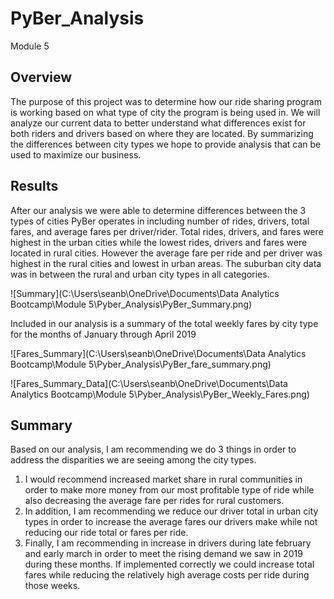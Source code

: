 # PyBer_Analysis
Module 5

## Overview
The purpose of this project was to determine how our ride sharing program is working based on what type of city the program is being used in. We will analyze our current data to better understand what differences exist for both riders and drivers based on where they are located. By summarizing the differences between city types we hope to provide analysis that can be used to maximize our business.

## Results
After our analysis we were able to determine differences between the 3 types of cities PyBer operates in including number of rides, drivers, total fares, and average fares per driver/rider. Total rides, drivers, and fares were highest in the urban cities while the lowest rides, drivers and fares were located in rural cities. However the average fare per ride and per driver was highest in the rural cities and lowest in urban areas. The suburban city data was in between the rural and urban city types in all categories. 

![Summary](C:\Users\seanb\OneDrive\Documents\Data Analytics Bootcamp\Module 5\Pyber_Analysis\PyBer_Summary.png)

Included in our analysis is a summary of the total weekly fares by city type for the months of January through April 2019

![Fares_Summary](C:\Users\seanb\OneDrive\Documents\Data Analytics Bootcamp\Module 5\Pyber_Analysis\PyBer_fare_summary.png)

![Fares_Summary_Data](C:\Users\seanb\OneDrive\Documents\Data Analytics Bootcamp\Module 5\Pyber_Analysis\PyBer_Weekly_Fares.png)

## Summary
Based on our analysis, I am recommending we do 3 things in order to address the disparities we are seeing among the city types. 
1. I would recommend increased market share in rural communities in order to make more money from our most profitable type of ride while also decreasing the average fare per rides for rural customers.
2. In addition, I am recommending we reduce our driver total in urban city types in order to increase the average fares our drivers make while not reducing our ride total or fares per ride.
3. Finally, I am recommending in increase in drivers during late february and early march in order to meet the rising demand we saw in 2019 during these months. If implemented correctly we could increase total fares while reducing the relatively high average costs per ride during those weeks.
